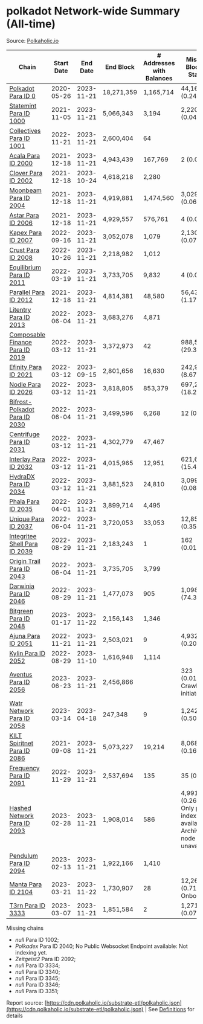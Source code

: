 # polkadot Network-wide Summary (All-time)

Source: [Polkaholic.io](https://polkaholic.io)


| Chain            | Start Date | End Date | End Block | # Addresses with Balances | Missing Blocks / Status |
| ---------------- | ---------- | ---------| --------- | ------------------------- | ----------------------- |
| [Polkadot Para ID 0](/polkadot/0-polkadot) | 2020-05-26 | 2023-11-21 | 18,271,359 |  1,165,714 | 44,160 (0.24%)  |
| [Statemint Para ID 1000](/polkadot/1000-statemint) | 2021-11-05 | 2023-11-21 | 5,066,343 |  3,194 | 2,220 (0.04%)  |
| [Collectives Para ID 1001](/polkadot/1001-collectives) | 2022-11-21 | 2023-11-21 | 2,600,404 |  64 |    |
| [Acala Para ID 2000](/polkadot/2000-acala) | 2021-12-18 | 2023-11-21 | 4,943,439 |  167,769 | 2 (0.00%)  |
| [Clover Para ID 2002](/polkadot/2002-clover) | 2021-12-18 | 2023-10-24 | 4,618,218 |  2,280 |    |
| [Moonbeam Para ID 2004](/polkadot/2004-moonbeam) | 2021-12-18 | 2023-11-21 | 4,919,881 |  1,474,560 | 3,029 (0.06%)  |
| [Astar Para ID 2006](/polkadot/2006-astar) | 2021-12-18 | 2023-11-21 | 4,929,557 |  576,761 | 4 (0.00%)  |
| [Kapex Para ID 2007](/polkadot/2007-kapex) | 2022-09-16 | 2023-11-21 | 3,052,078 |  1,079 | 2,130 (0.07%)  |
| [Crust Para ID 2008](/polkadot/2008-crust) | 2022-10-26 | 2023-11-21 | 2,218,982 |  1,012 |    |
| [Equilibrium Para ID 2011](/polkadot/2011-equilibrium) | 2022-03-19 | 2023-11-21 | 3,733,705 |  9,832 | 4 (0.00%)  |
| [Parallel Para ID 2012](/polkadot/2012-parallel) | 2021-12-18 | 2023-11-21 | 4,814,381 |  48,580 | 56,432 (1.17%)  |
| [Litentry Para ID 2013](/polkadot/2013-litentry) | 2022-06-04 | 2023-11-21 | 3,683,276 |  4,871 |    |
| [Composable Finance Para ID 2019](/polkadot/2019-composable) | 2022-03-12 | 2023-11-21 | 3,372,973 |  42 | 988,545 (29.31%)  |
| [Efinity Para ID 2021](/polkadot/2021-efinity) | 2022-03-12 | 2023-09-15 | 2,801,656 |  16,630 | 242,949 (8.67%)  |
| [Nodle Para ID 2026](/polkadot/2026-nodle) | 2022-03-12 | 2023-11-21 | 3,818,805 |  853,379 | 697,249 (18.26%)  |
| [Bifrost-Polkadot Para ID 2030](/polkadot/2030-bifrost-dot) | 2022-06-04 | 2023-11-21 | 3,499,596 |  6,268 | 12 (0.00%)  |
| [Centrifuge Para ID 2031](/polkadot/2031-centrifuge) | 2022-03-12 | 2023-11-21 | 4,302,779 |  47,467 |    |
| [Interlay Para ID 2032](/polkadot/2032-interlay) | 2022-03-12 | 2023-11-21 | 4,015,965 |  12,951 | 621,626 (15.48%)  |
| [HydraDX Para ID 2034](/polkadot/2034-hydradx) | 2022-03-12 | 2023-11-21 | 3,881,523 |  24,810 | 3,099 (0.08%)  |
| [Phala Para ID 2035](/polkadot/2035-phala) | 2022-04-01 | 2023-11-21 | 3,899,714 |  4,495 |    |
| [Unique Para ID 2037](/polkadot/2037-unique) | 2022-06-04 | 2023-11-21 | 3,720,053 |  33,053 | 12,851 (0.35%)  |
| [Integritee Shell Para ID 2039](/polkadot/2039-integritee-shell) | 2022-08-29 | 2023-11-21 | 2,183,243 |  1 | 162 (0.01%)  |
| [Origin Trail Para ID 2043](/polkadot/2043-origintrail) | 2022-06-04 | 2023-11-21 | 3,735,705 |  3,799 |    |
| [Darwinia Para ID 2046](/polkadot/2046-darwinia) | 2022-08-29 | 2023-11-21 | 1,477,073 |  905 | 1,098,178 (74.35%)  |
| [Bitgreen Para ID 2048](/polkadot/2048-bitgreen) | 2023-01-17 | 2023-11-22 | 2,156,143 |  1,346 |    |
| [Ajuna Para ID 2051](/polkadot/2051-ajuna) | 2022-11-21 | 2023-11-21 | 2,503,021 |  9 | 4,932 (0.20%)  |
| [Kylin Para ID 2052](/polkadot/2052-kylin) | 2022-08-29 | 2023-11-10 | 1,616,948 |  1,114 |    |
| [Aventus Para ID 2056](/polkadot/2056-aventus) | 2023-06-23 | 2023-11-21 | 2,456,866 |   | 323 (0.01%) Crawling initiated |
| [Watr Network Para ID 2058](/polkadot/2058-watr) | 2023-03-14 | 2023-04-18 | 247,348 |  9 | 1,242 (0.50%)  |
| [KILT Spiritnet Para ID 2086](/polkadot/2086-kilt) | 2021-09-08 | 2023-11-21 | 5,073,227 |  19,214 | 8,068 (0.16%)  |
| [Frequency Para ID 2091](/polkadot/2091-frequency) | 2022-11-29 | 2023-11-21 | 2,537,694 |  135 | 35 (0.00%)  |
| [Hashed Network Para ID 2093](/polkadot/2093-hashed) | 2023-02-28 | 2023-11-21 | 1,908,014 |  586 | 4,991 (0.26%) Only partial index available: Archive node unavailable |
| [Pendulum Para ID 2094](/polkadot/2094-pendulum) | 2023-02-13 | 2023-11-21 | 1,922,166 |  1,410 |    |
| [Manta Para ID 2104](/polkadot/2104-manta) | 2023-03-21 | 2023-11-22 | 1,730,907 |  28 | 12,262 (0.71%) Onboarding |
| [T3rn Para ID 3333](/polkadot/3333-t3rn) | 2023-03-07 | 2023-11-21 | 1,851,584 |  2 | 1,271 (0.07%)  |

Missing chains


* *null* Para ID 1002; 
* *Polkadex* Para ID 2040; No Public Websocket Endpoint available: Not indexing yet.
* *Zeitgeist2* Para ID 2092; 
* *null* Para ID 3334; 
* *null* Para ID 3340; 
* *null* Para ID 3345; 
* *null* Para ID 3346; 
* *null* Para ID 3351; 

Report source: [https://cdn.polkaholic.io/substrate-etl/polkaholic.json](https://cdn.polkaholic.io/substrate-etl/polkaholic.json) | See [Definitions](/DEFINITIONS.md) for details
